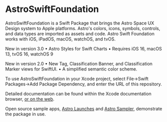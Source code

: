 # AstroSwiftFoundation

AstroSwiftFoundation is a Swift Package that brings the Astro Space UX Design system to Apple platforms. Astro's colors, icons, symbols, controls, and data types are imported as assets and code. Astro Swift Foundation works with iOS, iPadOS, macOS, watchOS, and tvOS.

New in version 3.0
• Astro Styles for Swift Charts
• Requires iOS 16, macOS 13, tvOS 16, watchOS 9

New in version 2.0
• New Tag, Classification Banner, and Classification Marker views for SwiftUI.
• A simplified semantic color scheme.

To use AstroSwiftFoundation in your Xcode project, select File->Swift Packages->Add Package Dependency, and enter the URL of this repository.

Detailed documentation can be found within the Xcode documentation browser, [or on the web](https://rocketcommunicationsinc.github.io/AstroSwiftFoundation/documentation/astroswiftfoundation/).

Open source sample apps, [Astro Launches](https://github.com/RocketCommunicationsInc/AstroLaunches) and [Astro Sampler](https://github.com/RocketCommunicationsInc/AstroSwiftSampler), demonstrate the package in use.

